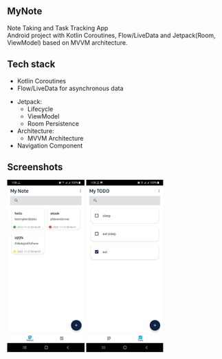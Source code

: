 ## MyNote
Note Taking and Task Tracking App <br/>
Android project with Kotlin Coroutines, Flow/LiveData and Jetpack(Room, ViewModel) based on MVVM architecture.

## Tech stack
- Kotlin Coroutines 
- Flow/LiveData for asynchronous data
<!--
- Dagger for dependency injection
-->
- Jetpack:
  - Lifecycle
  - ViewModel
  - Room Persistence
- Architecture:
  - MVVM Architecture
- Navigation Component
<!--
- Paging 3
- Retrofit2 & OkHttp3
- Gson
- Picasso
-->

## Screenshots
<p float="left">
<img src="images/Screenshot_1.jpeg" height="400"  alt="screenshot"/>
<img src="images/Screenshot_2.jpeg" height="400"  alt="screenshot"/>
</p>
